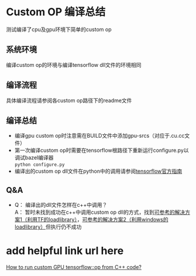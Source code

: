 # Custom OP 编译总结
测试编译了cpu及gpu环境下简单的custom op

## 系统环境
编译custom op的环境与编译tensorflow dll文件的环境相同

## 编译流程
具体编译流程请参阅各custom op路径下的readme文件

## 编译总结
* 编译gpu custom op时注意需在BUILD文件中添加gpu-srcs（对应于.cu.cc文件）
* 第一次编译custom op时需要在tensorflow根路径下重新运行configure.py以调试bazel编译器</br>
`python configure.py`
* 编译出的custom op dll文件在python中的调用请参阅[tensorflow官方指南](https://tensorflow.google.cn/guide/extend/op)

## Q&A
* Q： 编译出的dll文件怎样在c++中调用？</br>
A： 暂时未找到成功在c++中调用custom op dll的方式，找到[可参考的解决方案1（利用TF的loadlibrary）](https://stackoverflow.com/questions/50125889/c-tensorflow-api-with-tensorrt/50449271#50449271)，[可参考的解决方案2（利用windows的loadlibrary）](https://www.cnblogs.com/seanyan/p/10042564.html)但执行仍不成功

# add helpful link url here
[How to run custom GPU tensorflow::op from C++ code?](https://www.e-learn.cn/content/wangluowenzhang/995785)

